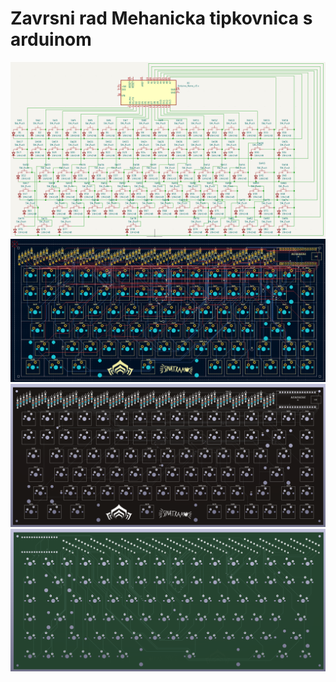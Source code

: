 # Zavrsni rad Mehanicka tipkovnica s arduinom

<a><img src="shema.png"></a>
<a><img src="pcb.png"></a>
<a><img src="pcb_front.png"></a>
<a><img src="pcb_back.png"></a>
